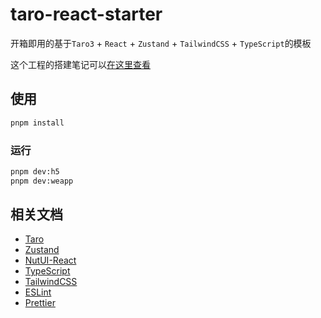 # taro-react-starter

开箱即用的基于`Taro3` + `React` + `Zustand` + `TailwindCSS` + `TypeScript`的模板

这个工程的搭建笔记可以[在这里查看](https://welives.github.io/blog/front-end/engineering/taro/create-react.html)

## 使用

```sh
pnpm install
```

### 运行

```sh
pnpm dev:h5
pnpm dev:weapp
```

## 相关文档

- [Taro](https://nervjs.github.io/taro-docs/docs/)
- [Zustand](https://zustand-demo.pmnd.rs/)
- [NutUI-React](https://nutui.jd.com/)
- [TypeScript](https://www.tslang.cn/)
- [TailwindCSS](https://tailwind.nodejs.cn/)
- [ESLint](https://eslint.nodejs.cn/)
- [Prettier](https://prettier.nodejs.cn/)
